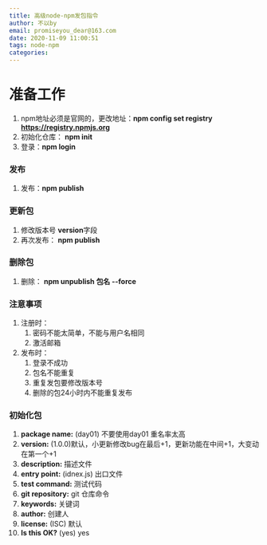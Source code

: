 ```yaml
---
title: 高级node-npm发包指令
author: 不以by
email: promiseyou_dear@163.com
date: 2020-11-09 11:00:51
tags: node-npm
categories: 
---
```


# 准备工作

1. npm地址必须是官网的，更改地址：**npm config set registry https://registry.npmjs.org**
2. 初始化仓库： **npm init**
3. 登录：**npm login**



### 发布

1. 发布：**npm publish**



### 更新包

1. 修改版本号 **version**字段
2. 再次发布： **npm publish**



### 删除包

1. 删除： **npm unpublish 包名 --force**



### 注意事项

1. 注册时：
   1. 密码不能太简单，不能与用户名相同
   2. 激活邮箱
2. 发布时：
   1. 登录不成功
   2. 包名不能重复
   3. 重复发包要修改版本号
   4. 删除的包24小时内不能重复发布



### 初始化包

1. **package name:** (day01) 不要使用day01 重名率太高
2. **version:** (1.0.0)默认，小更新修改bug在最后+1，更新功能在中间+1，大变动在第一个+1
3. **description:** 描述文件
4. **entry point:** (idnex.js) 出口文件
5. **test command:** 测试代码
6. **git repository:** git 仓库命令
7. **keywords:** 关键词
8. **author:** 创建人
9. **license:** (ISC) 默认
10. **Is this OK?** (yes) yes